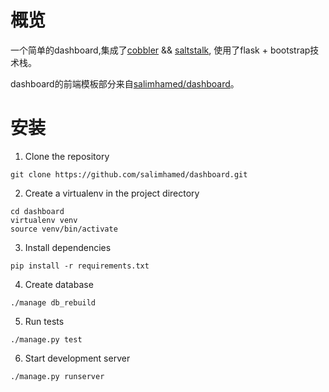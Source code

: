 # 概览

一个简单的dashboard,集成了[cobbler](http://cobbler.github.io/manuals/quickstart/) && [saltstalk](https://github.com/saltstack), 使用了flask + bootstrap技术栈。

dashboard的前端模板部分来自[salimhamed/dashboard](https://github.com/salimhamed/dashboard)。


# 安装

1. Clone the repository

  ```
  git clone https://github.com/salimhamed/dashboard.git
  ```

2. Create a virtualenv in the project directory

  ```
  cd dashboard
  virtualenv venv
  source venv/bin/activate
  ```

3. Install dependencies

  ```
  pip install -r requirements.txt
  ```

4. Create database

  ```
  ./manage db_rebuild
  ```

5. Run tests

  ```
  ./manage.py test
  ```

6. Start development server

  ```
  ./manage.py runserver
  ```